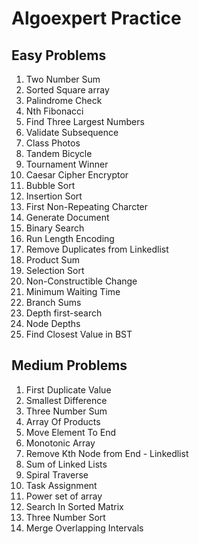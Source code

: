 # Algoexpert Practice

## Easy Problems

1. Two Number Sum
2. Sorted Square array
3. Palindrome Check
4. Nth Fibonacci
5. Find Three Largest Numbers
6. Validate Subsequence
7. Class Photos
8. Tandem Bicycle
9. Tournament Winner
10. Caesar Cipher Encryptor
11. Bubble Sort
12. Insertion Sort
13. First Non-Repeating Charcter
14. Generate Document
15. Binary Search
16. Run Length Encoding
17. Remove Duplicates from Linkedlist
18. Product Sum
19. Selection Sort
20. Non-Constructible Change
21. Minimum Waiting Time
22. Branch Sums
23. Depth first-search
24. Node Depths
25. Find Closest Value in BST

## Medium Problems

1. First Duplicate Value
2. Smallest Difference
3. Three Number Sum
4. Array Of Products
5. Move Element To End
6. Monotonic Array
7. Remove Kth Node from End - Linkedlist
8. Sum of Linked Lists
9. Spiral Traverse
10. Task Assignment
11. Power set of array
12. Search In Sorted Matrix
13. Three Number Sort
14. Merge Overlapping Intervals
